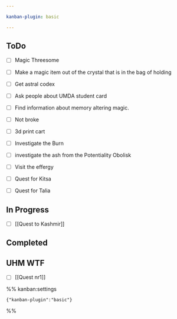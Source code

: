 ```yaml
---

kanban-plugin: basic

---
```


## ToDo

- [ ] Magic Threesome
- [ ] Make a magic item out of the crystal that is in the bag of holding
- [ ] Get astral codex
- [ ] Ask people about UMDA student card
- [ ] Find information about memory altering magic.
- [ ] Not broke
- [ ] 3d print cart
- [ ] Investigate the Burn
- [ ] investigate the ash from the Potentiality Obolisk
- [ ] Visit the effergy
- [ ] Quest for Kitsa
- [ ] Quest for Talia


## In Progress

- [ ] [[Quest to Kashmir]]


## Completed



## UHM WTF

- [ ] [[Quest nr1]]




%% kanban:settings
```
{"kanban-plugin":"basic"}
```
%%